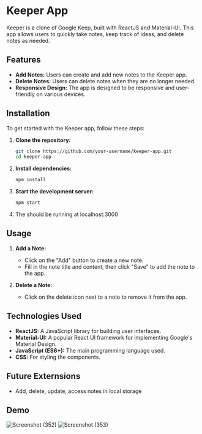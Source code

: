 # Keeper App

Keeper is a clone of Google Keep, built with ReactJS and Material-UI. This app allows users to quickly take notes, keep track of ideas, and delete notes as needed.

## Features

- **Add Notes:** Users can create and add new notes to the Keeper app.
- **Delete Notes:** Users can delete notes when they are no longer needed.
- **Responsive Design:** The app is designed to be responsive and user-friendly on various devices.

## Installation

To get started with the Keeper app, follow these steps:

1. **Clone the repository:**

   ```sh
   git clone https://github.com/your-username/keeper-app.git
   cd keeper-app
   ```
2. **Install dependencies:**
   ```sh
   npm install
   ```
3. **Start the development server:**
   ```sh
   npm start
   ```
4. The should be running at localhost:3000

## Usage

1. **Add a Note:**
   * Click on the "Add" button to create a new note.
   * Fill in the note title and content, then click "Save" to add the note to the app.

2. **Delete a Note:**
   * Click on the delete icon next to a note to remove it from the app.

## Technologies Used

* **ReactJS:** A JavaScript library for building user interfaces.
* **Material-UI:** A popular React UI framework for implementing Google's Material Design.
* **JavaScript (ES6+):** The main programming language used.
* **CSS:** For styling the components.

## Future Externsions
* Add, delete, update, access notes in local storage


## Demo

![Screenshot (352)](https://user-images.githubusercontent.com/106341416/170889135-2be7dcad-b217-4e54-938e-ce681e958f98.png)
![Screenshot (353)](https://user-images.githubusercontent.com/106341416/170889137-2e3240c6-c979-419a-b93d-a88d1f4b3e98.png)
